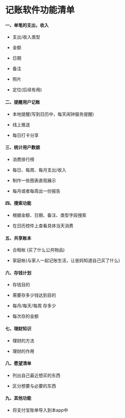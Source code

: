 # 记账软件功能清单

#### 一、单笔的支出，收入

- 支出/收入类型

- 金额

- 日期

- 备注

- 照片

- 定位(后续有用)

#### 二、提醒用户记账

- 本地提醒(写到日历中，每天闹钟服务提醒)

- 线上推送

- 每日打卡分享

#### 三、统计用户数据

- 消费排行榜

- 每日、每周、每月支出/收入

- 制作一些图表直观展示

- 每月或者每周出一份报告

#### 四、搜索功能

- 根据金额、日期、备注、类型字段搜索

- 在日历控件上查看具体当天消费

#### 五、共享账本

- 合租帐 (买了什么公共物品)

- 家庭帐(与家人一起记账生活，让爸妈知道自己买了什么)

#### 六、存钱计划

- 存钱目的

- 需要存多少钱达到目的

- 每月/每天/每周 存多少

- 每次存的金额

#### 七、理财知识

- 理财的方法

- 理财的作用

#### 八、愿望清单

- 列出自己最近想买的东西

- 区分想要与必要的东西

#### 九、其他功能

- 将支付宝账单导入到本app中
